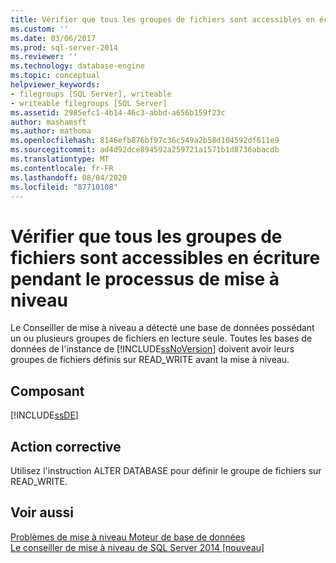 ```yaml
---
title: Vérifier que tous les groupes de fichiers sont accessibles en écriture pendant le processus de mise à niveau | Microsoft Docs
ms.custom: ''
ms.date: 03/06/2017
ms.prod: sql-server-2014
ms.reviewer: ''
ms.technology: database-engine
ms.topic: conceptual
helpviewer_keywords:
- filegroups [SQL Server], writeable
- writeable filegroups [SQL Server]
ms.assetid: 2985efc1-4b14-46c3-abbd-a656b159f23c
author: mashamsft
ms.author: mathoma
ms.openlocfilehash: 8146efb876bf97c36c549a2b58d104592df611e9
ms.sourcegitcommit: ad4d92dce894592a259721a1571b1d8736abacdb
ms.translationtype: MT
ms.contentlocale: fr-FR
ms.lasthandoff: 08/04/2020
ms.locfileid: "87710108"
---
```

# <a name="verify-all-filegroups-are-writeable-during-the-upgrade-process"></a>Vérifier que tous les groupes de fichiers sont accessibles en écriture pendant le processus de mise à niveau
  Le Conseiller de mise à niveau a détecté une base de données possédant un ou plusieurs groupes de fichiers en lecture seule. Toutes les bases de données de l'instance de [!INCLUDE[ssNoVersion](../../includes/ssnoversion-md.md)] doivent avoir leurs groupes de fichiers définis sur READ_WRITE avant la mise à niveau.  
  
## <a name="component"></a>Composant  
 [!INCLUDE[ssDE](../../includes/ssde-md.md)]  
  
## <a name="corrective-action"></a>Action corrective  
 Utilisez l'instruction ALTER DATABASE pour définir le groupe de fichiers sur READ_WRITE.  
  
## <a name="see-also"></a>Voir aussi  
 [Problèmes de mise à niveau Moteur de base de données](../../../2014/sql-server/install/database-engine-upgrade-issues.md)   
 [Le conseiller de mise à niveau de SQL Server 2014 &#91;nouveau&#93;](sql-server-2014-upgrade-advisor.md)  
  
  
